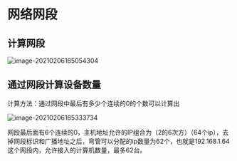 # 网络网段



## 计算网段

![image-20210206165054304](https://notebook1.oss-cn-shenzhen.aliyuncs.com/img/general/20210206165055.png)

## 通过网段计算设备数量

计算方法：通过网段中最后有多少个连续的0的个数可以计算出

![image-20210206165333734](https://notebook1.oss-cn-shenzhen.aliyuncs.com/img/general/20210206165333.png)

网段最后面有6个连续的0，主机地址允许的IP组合为（2的6次方）（64个ip），去掉网段标识和广播地址之后，弯管可以分配的ip数量为62个，也就是192.168.1.64这个网段内，允许接入的计算机数量，最多62台。

